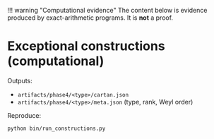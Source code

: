 !!! warning "Computational evidence"
    The content below is evidence produced by exact-arithmetic programs. It is **not** a proof.

# Exceptional constructions (computational)

Outputs:
- `artifacts/phase4/<type>/cartan.json`
- `artifacts/phase4/<type>/meta.json` (type, rank, Weyl order)

Reproduce:
```bash
python bin/run_constructions.py
```
